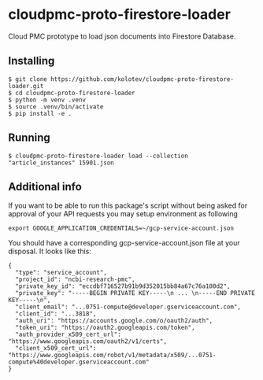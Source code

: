 # cloudpmc-proto-firestore-loader
Cloud PMC prototype to load json documents into Firestore Database.

## Installing
```
$ git clone https://github.com/kolotev/cloudpmc-proto-firestore-loader.git
$ cd cloudpmc-proto-firestore-loader
$ python -m venv .venv
$ source .venv/bin/activate
$ pip install -e .
```

## Running
```
$ cloudpmc-proto-firestore-loader load --collection "article_instances" 15901.json
```

## Additional info
If you want to be able to run this package's script without being asked 
for approval of your API requests you may setup environment as following
```
export GOOGLE_APPLICATION_CREDENTIALS=~/gcp-service-account.json
```

You should have a corresponding gcp-service-account.json file at your disposal.
It looks like this:
```
{
  "type": "service_account",
  "project_id": "ncbi-research-pmc",
  "private_key_id": "eccdbf716527b91b9d352015bb84a67c76a100d2",
  "private_key": "-----BEGIN PRIVATE KEY-----\n ... \n-----END PRIVATE KEY-----\n",
  "client_email": "...0751-compute@developer.gserviceaccount.com",
  "client_id": "...3818",
  "auth_uri": "https://accounts.google.com/o/oauth2/auth",
  "token_uri": "https://oauth2.googleapis.com/token",
  "auth_provider_x509_cert_url": "https://www.googleapis.com/oauth2/v1/certs",
  "client_x509_cert_url": "https://www.googleapis.com/robot/v1/metadata/x509/...0751-compute%40developer.gserviceaccount.com"
}
```
